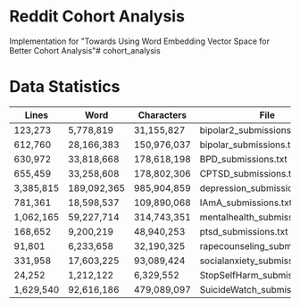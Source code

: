 # Reddit Cohort Analysis

Implementation for "Towards Using Word Embedding Vector Space for Better Cohort Analysis"# cohort_analysis

# Data Statistics

| Lines     | Word        | Characters  | File                           |
|-----------|-------------|-------------|--------------------------------|
| 123,273   | 5,778,819   | 31,155,827  | bipolar2_submissions.txt       |
| 612,760   | 28,166,383  | 150,976,037 | bipolar_submissions.txt        |
| 630,972   | 33,818,668  | 178,618,198 | BPD_submissions.txt            |
| 655,459   | 33,258,608  | 178,802,306 | CPTSD_submissions.txt          |
| 3,385,815 | 189,092,365 | 985,904,859 | depression_submissions.txt     |
| 781,361   | 18,598,537  | 109,890,068 | IAmA_submissions.txt           |
| 1,062,165 | 59,227,714  | 314,743,351 | mentalhealth_submissions.txt   |
| 168,652   | 9,200,219   | 48,940,253  | ptsd_submissions.txt           |
| 91,801    | 6,233,658   | 32,190,325  | rapecounseling_submissions.txt |
| 331,958   | 17,603,225  | 93,089,424  | socialanxiety_submissions.txt  |
| 24,252    | 1,212,122   | 6,329,552   | StopSelfHarm_submissions.txt   |
| 1,629,540 | 92,616,186  | 479,089,097 | SuicideWatch_submissions.txt   |
